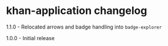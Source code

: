 # khan-application changelog
1.1.0 - Relocated arrows and badge handling into `badge-explorer`

1.0.0 - Initial release
